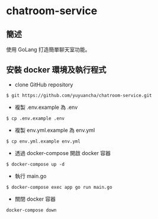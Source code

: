 # chatroom-service

## 簡述

使用 GoLang 打造簡單聊天室功能。

## 安裝 docker 環境及執行程式

* clone GitHub repository
```
$ git https://github.com/yuyuancha/chatroom-service.git
```

* 複製 .env.example 為 .env

```
$ cp .env.example .env
```

* 複製 env.yml.example 為 env.yml

```
$ cp env.yml.example env.yml
```

* 透過 docker-compose 開啟 docker 容器
```
$ docker-compose up -d
```

* 執行 main.go
```
$ docker-compose exec app go run main.go
```

* 關閉 docker 容器
```
docker-compose down
```
